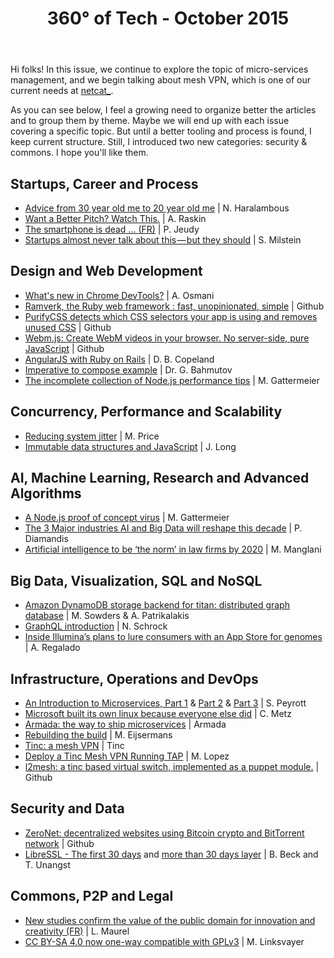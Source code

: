 ﻿---
published: true
title: 360° of Tech - October 2015
layout: post
tags: [overview, technology, business, vpn, microservice]
categories:
  - 360° of Tech
---

Hi folks! In this issue, we continue to explore the topic of micro-services management, and we begin talking about mesh VPN, which is one of our current needs at [netcat\_](http://netcat.io).

As you can see below, I feel a growing need to organize better the articles and to group them by theme. Maybe we will end up with each issue covering a specific topic. But until a better tooling and process is found, I keep current structure. Still, I introduced two new categories: security & commons. I hope you'll like them.


Startups, Career and Process
----------------------------

* [Advice from 30 year old me to 20 year old me](
  https://blog.growth.supply/advice-from-30-year-old-me-to-20-year-old-me-b9b035d39e2d)
  | N. Haralambous
  <i data-tag="life hacking travel build read tv people value time fail success patient"></i>
* [Want a Better Pitch? Watch This.](
  https://medium.com/firm-narrative/want-a-better-pitch-watch-this-328b95c2fd0b)
  | A. Raskin
  <i data-tag="startup pitching marketing"></i>
* [The smartphone is dead ... (FR)](
  https://medium.com/@philj/le-smarphone-c-est-mort-b3ec4273a78f)
  | P. Jeudy
  <i data-tag="phone idea usability technology"></i>
* [Startups almost never talk about this — but they should](
  https://medium.com/swlh/startups-almost-never-talk-about-this-but-they-should-1cec58faba1c)
  | S. Milstein
  <i data-tag="startup advice investment venture-capital technology"></i>

Design and Web Development
--------------------------

* [What's new in Chrome DevTools?](
  https://speakerdeck.com/addyosmani/whats-new-in-chrome-devtools)
  | A. Osmani
  <i data-tag="chrome development tool web presentation"></i>
* [Ramverk, the Ruby web framework : fast, unopinionated, simple](
  http://ramverk.org/)
  | Github
  <i data-tag="ruby web framework fast simple"></i>
* [PurifyCSS detects which CSS selectors your app is using and removes unused CSS](
  https://github.com/purifycss/purifycss) 
  | Github
  <i data-tag="css optimization tool cleaning"></i>
* [Webm.js: Create WebM videos in your browser. No server-side, pure JavaScript](
  https://github.com/Kagami/webm.js)
  | Github
  <i data-tag="video encoding ffmpeg html5 emscripten"></i>
* [AngularJS with Ruby on Rails](
  http://angular-rails.com/index.html)
  | D. B. Copeland
  <i data-tag="angularjs rails project configuration"></i>
* [Imperative to compose example](
  http://glebbahmutov.com/blog/imperative-to-compose-example/)
  | Dr. G. Bahmutov
  <i data-tag="javascript nodejs functional programming"></i>
* [The incomplete collection of Node.js performance tips](
  https://medium.com/node-and-beyond/the-incomplete-collection-of-node-js-performance-tips-94cc712661bd)
  | M. Gattermeier
  <i data-tag="nodejs performance optimization tips"></i>


Concurrency, Performance and Scalability
----------------------------------------

* [Reducing system jitter](
  http://epickrram.blogspot.co.uk/2015/09/reducing-system-jitter.html)
  | M. Price
  <i data-tag="linux jitter thread optimization latency cpu process"></i>
* [Immutable data structures and JavaScript](
  http://jlongster.com/Using-Immutable-Data-Structures-in-JavaScript)
  | J. Long
  <i data-tag="javascript data structure immutable optimization"></i>


AI, Machine Learning, Research and Advanced Algorithms
------------------------------------------------------

* [A Node.js proof of concept virus](
  https://medium.com/node-and-beyond/a-node-js-proof-of-concept-virus-df6772afaaff)
  | M. Gattermeier
  <i data-tag="nodejs virus proof-of-concept first"></i>
* [The 3 Major industries AI and Big Data will reshape this decade](
  http://singularityhub.com/2015/09/07/the-3-major-industries-ai-and-big-data-will-reshape-this-decade/)
  | P. Diamandis
  <i data-tag="healthcare finance insurance artifical-intelligence big-data"></i>
* [Artificial intelligence to be ‘the norm’ in law firms by 2020](
  http://www.managingpartner.com/news/business-strategy/artificial-intelligence-be-%E2%80%98-norm%E2%80%99-law-firms-2020)
  | M. Manglani
  <i data-tag="artificial intelligence law business forecast"></i>

Big Data, Visualization, SQL and NoSQL
--------------------------------------

* [Amazon DynamoDB storage backend for titan: distributed graph database](
  https://medium.com/aws-activate-startup-blog/amazon-dynamodb-storage-backend-for-titan-distributed-graph-database-b9cc8cca80b7)
  | M. Sowders & A. Patrikalakis
  <i data-tag="startup database cloud-computing titan distributed graph database dynamodb amazon"></i>
* [GraphQL introduction](
  http://facebook.github.io/react/blog/2015/05/01/graphql-introduction.html)
  | N. Schrock
  <i data-tag="react query data html5 object graph client-server"></i>
* [Inside Illumina’s plans to lure consumers with an App Store for genomes](
  http://www.technologyreview.com/news/540711/inside-illuminas-plans-to-lure-consumers-with-an-app-store-for-genomes/)
  | A. Regalado
  <i data-tag="app-store genome genetic information startup data"></i>

Infrastructure, Operations and DevOps
-------------------------------------

* [An Introduction to Microservices, Part 1](
  https://auth0.com/blog/2015/09/04/an-introduction-to-microservices-part-1/)
  & [Part 2](
  https://auth0.com/blog/2015/09/13/an-introduction-to-microservices-part-2-API-gateway/)
  & [Part 3](
  https://auth0.com/blog/2015/10/02/an-introduction-to-microservices-part-3-the-service-registry/)
  | S. Peyrott
  <i data-tag="microservices design-pattern api, design, software, architecture"></i>
* [Microsoft built its own linux because everyone else did](
  http://www.wired.com/2015/09/microsoft-built-linux-everyone-else/)
  | C. Metz
  <i data-tag="microsoft linux infrastructure"></i>
* [Armada: the way to ship microservices](http://armada.sh/)
  | Armada
  <i data-tag="armada microservice development deployment configuration docker"></i>
* [Rebuilding the build](
  http://code.hootsuite.com/rebuilding-the-build/)
  | M. Eijsermans
  <i data-tag="continuous integration delivery process quality container"></i>
* [Tinc: a mesh VPN](http://www.tinc-vpn.org/)
  | Tinc
  <i data-tag="tinc mesh vpn tool"></i>
* [Deploy a Tinc Mesh VPN Running TAP](
  https://silvenga.com/deploy-a-tinc-mesh-vpn-running-tap/)
  | M. Lopez
  <i data-tag="tinc mesh vpn tutorial switch bridge"></i>
* [l2mesh: a tinc based virtual switch, implemented as a puppet module.](
  https://github.com/sathlan/l2mesh)
  | Github
  <i data-tag="github vpn mesh switch virtual layer-2"></i>


Security and Data
-----------------

* [ZeroNet: decentralized websites using Bitcoin crypto and BitTorrent network](
  https://github.com/HelloZeroNet/ZeroNet)
  | Github
  <i data-tag="decentralized uncensored network communication resilient"></i>
* [LibreSSL - The first 30 days](
  http://www.openbsd.org/papers/bsdcan14-libressl/) 
  and [more than 30 days layer](
  http://www.openbsd.org/papers/eurobsdcon2014-libressl.html)
  | B. Beck and T. Unangst
  <i data-tag="openbsd libressl openssl security fork bsdcan eurobsdcon"></i>

 
Commons, P2P and Legal
----------------------

* [New studies confirm the value of the public domain for innovation and creativity (FR)](
  http://scinfolex.com/2015/07/24/de-nouvelles-etudes-confirment-la-valeur-du-domaine-public-pour-linnovation-et-la-creativite/)
  | L. Maurel
  <i data-tag="value strategy scope impact detail"></i>
* [CC BY-SA 4.0 now one-way compatible with GPLv3](
  https://creativecommons.org/weblog/entry/46186)
  | M. Linksvayer
  <i data-tag="creative-commons gnu-gpl-v3 compatibility licence"></i>

